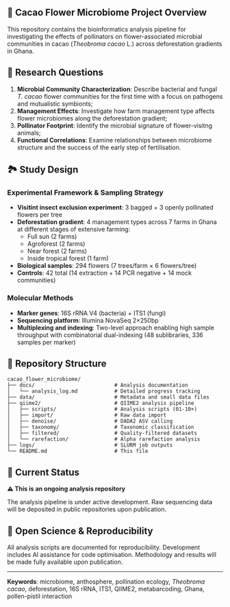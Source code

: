 ## 🌺 Cacao Flower Microbiome Project Overview

This repository contains the bioinformatics analysis pipeline for investigating the effects of pollinators on flower-associated microbial communities in cacao (*Theobroma cacao* L.) across deforestation gradients in Ghana.

## 🔬 Research Questions

1. **Microbial Community Characterization**: Describe bacterial and fungal *T. cacao* flower communities for the first time with a focus on pathogens and mutualistic symbionts;
2. **Management Effects**: Investigate how farm management type affects flower microbiomes along the deforestation gradient;
3. **Pollinator Footprint**: Identify the microbial signature of flower-visitng animals;
4. **Functional Correlations**: Examine relationships between microbiome structure and the success of the early step of fertilisation.

## 🏞️ Study Design

### **Experimental Framework & Sampling Strategy**
- **Visitint insect exclusion experiment**: 3 bagged + 3 openly pollinated flowers per tree
- **Deforestation gradient**: 4 management types across 7 farms in Ghana at different stages of extensive farming:
  - Full sun (2 farms)
  - Agroforest (2 farms) 
  - Near forest (2 farms)
  - Inside tropical forest (1 farm)
- **Biological samples**: 294 flowers (7 trees/farm × 6 flowers/tree)
- **Controls**: 42 total (14 extraction + 14 PCR negative + 14 mock communities)

### **Molecular Methods**
- **Marker genes**: 16S rRNA V4 (bacteria) + ITS1 (fungi)
- **Sequencing platform**: Illumina NovaSeq 2×250bp
- **Multiplexing and indexing**: Two-level approach enabling high sample throughput with combinatorial dual-indexing (48 sublibraries, 336 samples per marker)

## 📁 Repository Structure

```
cacao_flower_microbiome/
├── docs/                          # Analysis documentation
│   └── analysis_log.md            # Detailed progress tracking
├── data/                          # Metadata and small data files
├── qiime2/                        # QIIME2 analysis pipeline
│   ├── scripts/                   # Analysis scripts (01-10+)
│   ├── import/                    # Raw data import
│   ├── denoise/                   # DADA2 ASV calling
│   ├── taxonomy/                  # Taxonomic classification
│   ├── filtered/                  # Quality-filtered datasets
│   └── rarefaction/               # Alpha rarefaction analysis
├── logs/                          # SLURM job outputs
└── README.md                      # This file
```

## 🔄 Current Status

**⚠️ This is an ongoing analysis repository**

The analysis pipeline is under active development. Raw sequencing data will be deposited in public repositories upon publication.

## 🤝 Open Science & Reproducibility

All analysis scripts are documented for reproducibility. Development includes AI assistance for code optimisation. Methodology and results will be made fully available upon publication.

---

**Keywords**: microbiome, anthosphere, pollination ecology, *Theobroma cacao*, deforestation, 16S rRNA, ITS1, QIIME2, metabarcoding, Ghana, pollen-pistil interaction
